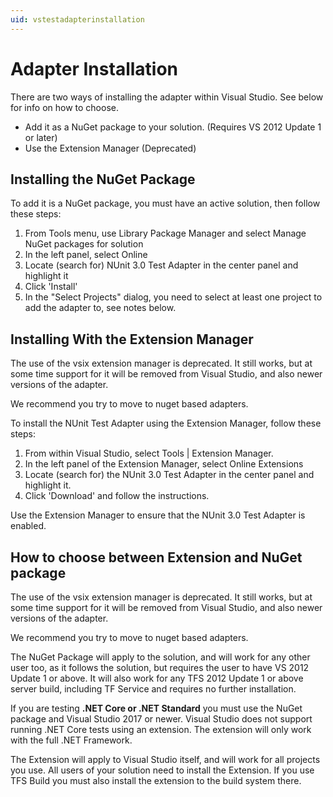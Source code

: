 ```yaml
---
uid: vstestadapterinstallation
---
```


# Adapter Installation

There are two ways of installing the adapter within Visual Studio. See below for info on how to choose.

* Add it as a NuGet package to your solution. (Requires VS 2012 Update 1 or later)
* Use the Extension Manager  (Deprecated)


## Installing the NuGet Package

To add it is a NuGet package, you must have an active solution, then follow these steps:

1. From Tools menu, use Library Package Manager and select Manage NuGet packages for solution
2. In the left panel, select Online
3. Locate (search for) NUnit 3.0 Test Adapter in the center panel and highlight it
4. Click 'Install'
5. In the "Select Projects" dialog, you need to select at least one project to add the adapter to, see notes below.

## Installing With the Extension Manager

The use of the vsix extension manager is deprecated.  It still works, but at some time support for it will be removed from Visual Studio, and also newer versions of the adapter.

We recommend you try to move to nuget based adapters.

To install the NUnit Test Adapter using the Extension Manager, follow these steps:

1. From within Visual Studio, select Tools | Extension Manager.
1. In the left panel of the Extension Manager, select Online Extensions
1. Locate (search for) the NUnit 3.0 Test Adapter in the center panel and highlight it.
1. Click 'Download' and follow the instructions.

Use the Extension Manager to ensure that the NUnit 3.0 Test Adapter is enabled.

## How to choose between Extension and NuGet package

The use of the vsix extension manager is deprecated.  It still works, but at some time support for it will be removed from Visual Studio, and also newer versions of the adapter.

We recommend you try to move to nuget based adapters.

The NuGet Package will apply to the solution, and will work for any other user too, as it follows the solution, but requires the user to have VS 2012 Update 1 or above. It will also work for any TFS 2012 Update 1 or above server build, including TF Service and requires no further installation.

If you are testing **.NET Core or .NET Standard** you must use the NuGet package and Visual Studio 2017 or newer. Visual Studio does not support running .NET Core tests using an extension. The extension will only work with the full .NET Framework.

The Extension will apply to Visual Studio itself, and will work for all projects you use. All users of your solution need to install the Extension. If you use TFS Build you must also install the extension to the build system there.
